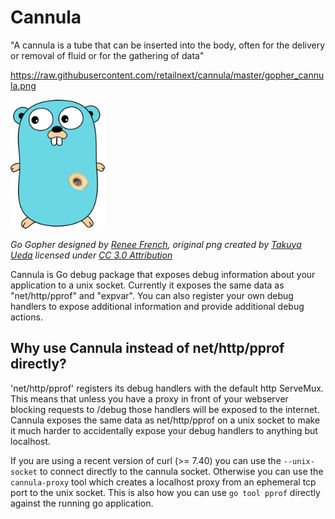 # Cannula

"A cannula is a tube that can be inserted into the body, often for the delivery or removal of fluid or for the gathering of data"

https://raw.githubusercontent.com/retailnext/cannula/master/gopher_cannula.png

<img width="30%" src="https://raw.githubusercontent.com/retailnext/cannula/master/gopher_cannula.png">

*Go Gopher designed by [Renee French](http://reneefrench.blogspot.com/), original png created by [Takuya Ueda](http://u.hinoichi.net) licensed under [CC 3.0 Attribution](http://creativecommons.org/licenses/by/3.0/deed.ja)*

Cannula is Go debug package that exposes debug information about your application to a unix socket. Currently it exposes the same data as "net/http/pprof" and "expvar". You can also register your own debug handlers to expose additional information and provide additional debug actions.

## Why use Cannula instead of net/http/pprof directly?

'net/http/pprof' registers its debug handlers with the default http ServeMux. This means that unless you have a proxy in front of your webserver blocking requests to /debug those handlers will be exposed to the internet. Cannula exposes the same data as net/http/pprof on a unix socket to make it much harder to accidentally expose your debug handlers to anything but localhost.

If you are using a recent version of curl (>= 7.40) you can use the `--unix-socket` to connect directly to the cannula socket. Otherwise you can use the `cannula-proxy` tool which creates a localhost proxy from an ephemeral tcp port to the unix socket. This is also how you can use `go tool pprof` directly against the running go application.
